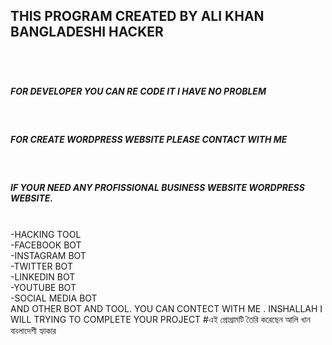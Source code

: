<h2> THIS PROGRAM CREATED BY ALI KHAN BANGLADESHI HACKER <h2> </br>
<h5>FOR DEVELOPER YOU CAN RE CODE IT I HAVE NO PROBLEM</h5> </br>
<h5> FOR CREATE WORDPRESS WEBSITE PLEASE CONTACT WITH ME</h5> </br>
<h5>IF YOUR NEED ANY PROFISSIONAL BUSINESS WEBSITE WORDPRESS WEBSITE.</h5> </br>
-HACKING TOOL </br>
-FACEBOOK BOT </br>
-INSTAGRAM BOT </br>
-TWITTER BOT </br>
-LINKEDIN BOT </br>
-YOUTUBE BOT </br>
-SOCIAL MEDIA BOT </br>
AND OTHER BOT  AND TOOL. YOU CAN CONTECT WITH ME . INSHALLAH I WILL TRYING TO COMPLETE YOUR PROJECT
#এই প্রোগ্রামটি তৈরি করেছেন আলি খান বাংলাদেশী হ্যাকার

